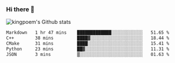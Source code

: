 ### Hi there 👋

![kingpoem's Github stats](https://github-readme-stats.vercel.app/api?username=kingpoem&show_icons=true)

  <!--START_SECTION:waka-->

```txt
Markdown   1 hr 47 mins    █████████████░░░░░░░░░░░░   51.65 %
C++        38 mins         ████▓░░░░░░░░░░░░░░░░░░░░   18.44 %
CMake      31 mins         ████░░░░░░░░░░░░░░░░░░░░░   15.41 %
Python     23 mins         ██▓░░░░░░░░░░░░░░░░░░░░░░   11.31 %
JSON       3 mins          ▒░░░░░░░░░░░░░░░░░░░░░░░░   01.63 %
```

<!--END_SECTION:waka-->
<!--
**kingpoem/kingpoem** is a ✨ _special_ ✨ repository because its `README.md` (this file) appears on your GitHub profile.

Here are some ideas to get you started:

- 🔭 I’m currently working on ...
- 🌱 I’m currently learning ...
- 👯 I’m looking to collaborate on ...
- 🤔 I’m looking for help with ...
- 💬 Ask me about ...
- 📫 How to reach me: ...
- 😄 Pronouns: ...
- ⚡ Fun fact: ...
-->
